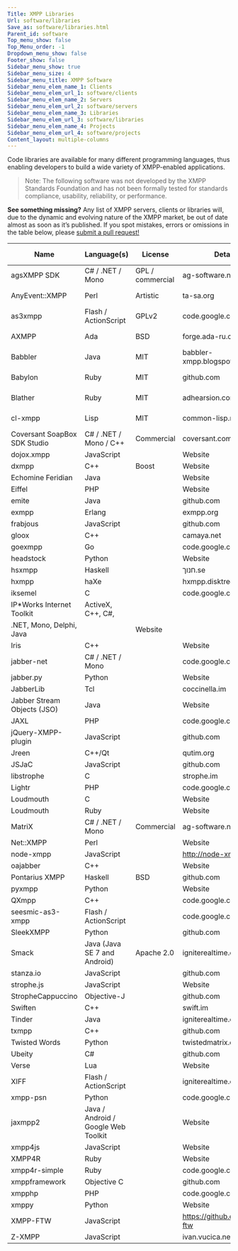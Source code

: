 ```yaml
---
Title: XMPP Libraries
Url: software/libraries
Save_as: software/libraries.html
Parent_id: software
Top_menu_show: false
Top_Menu_order: -1
Dropdown_menu_show: false
Footer_show: false
Sidebar_menu_show: true
Sidebar_menu_size: 4
Sidebar_menu_title: XMPP Software
Sidebar_menu_elem_name_1: Clients
Sidebar_menu_elem_url_1: software/clients
Sidebar_menu_elem_name_2: Servers
Sidebar_menu_elem_url_2: software/servers
Sidebar_menu_elem_name_3: Libraries
Sidebar_menu_elem_url_3: software/libraries
Sidebar_menu_elem_name_4: Projects
Sidebar_menu_elem_url_4: software/projects
Content_layout: multiple-columns
---
```


Code libraries are available for many different programming languages, thus enabling developers to build a wide variety of XMPP-enabled applications.

> Note: The following software was not developed by the XMPP Standards Foundation and has not been formally tested for standards compliance, usability, reliability, or performance.

__See something missing?__ Any list of XMPP servers, clients or libraries will, due to the dynamic and evolving nature of the XMPP market, be out of date almost as soon as it’s published. If you spot mistakes, errors or omissions in the table below, please [submit a pull request!](https://github.com/xsf/xmpp.org)


| Name                         | Language(s)                         | License          | Details                  | Latest Release |
|------------------------------|-------------------------------------|------------------|--------------------------|----------------|
| agsXMPP SDK                  | C# / .NET / Mono                    | GPL / commercial | ag-software.net          |                |
| AnyEvent::XMPP               | Perl                                | Artistic         | ta-sa.org                | 2012-06-14     |
| as3xmpp                      | Flash / ActionScript                | GPLv2            | code.google.com          | 2909-08-25     |
| AXMPP                        | Ada                                 | BSD              | forge.ada-ru.org         | 2011-03-07     |
| Babbler                      | Java                                | MIT              | babbler-xmpp.blogspot.de |                |
| Babylon                      | Ruby                                | MIT              | github.com               | 2009-03-31     |
| Blather                      | Ruby                                | MIT              | adhearsion.com           | 2013-08-26     |
| cl-xmpp                      | Lisp                                | MIT              | common-lisp.net          | 2008-07-12     |
| Coversant SoapBox SDK Studio | C# / .NET / Mono / C++              | Commercial       | coversant.com            | unknown        |
| dojox.xmpp                   | JavaScript                          |                  | Website                  |                |
| dxmpp                        | C++                                 | Boost            | Website                  |                |
| Echomine Feridian            | Java                                |                  | Website                  |                |
| Eiffel                       | PHP                                 |                  | Website                  |                |
| emite                        | Java                                |                  | github.com               |                |
| exmpp                        | Erlang                              |                  | exmpp.org                |                |
| frabjous                     | JavaScript                          |                  | github.com               |                |
| gloox                        | C++                                 |                  | camaya.net               |                |
| goexmpp                      | Go                                  |                  | code.google.com          |                |
| headstock                    | Python                              |                  | Website                  |                |
| hsxmpp                       | Haskell                             |                  | חנוך.se                  |                |
| hxmpp                        | haXe                                |                  | hxmpp.disktree.net       |                |
| iksemel                      | C                                   |                  | code.google.com          |                |
| IP*Works Internet Toolkit    | ActiveX, C++, C#,                   |                  |                          |                |
| .NET, Mono, Delphi, Java     |                                     | Website          |                          |                |
| Iris                         | C++                                 |                  | Website                  |                |
| jabber-net                   | C# / .NET / Mono                    |                  | code.google.com          |                |
| jabber.py                    | Python                              |                  | Website                  |                |
| JabberLib                    | Tcl                                 |                  | coccinella.im            |                |
| Jabber Stream Objects (JSO)  | Java                                |                  | Website                  |                |
| JAXL                         | PHP                                 |                  | code.google.com          |                |
| jQuery-XMPP-plugin           | JavaScript                          |                  | github.com               |                |
| Jreen                        | C++/Qt                              |                  | qutim.org                |                |
| JSJaC                        | JavaScript                          |                  | github.com               |                |
| libstrophe                   | C                                   |                  | strophe.im               |                |
| Lightr                       | PHP                                 |                  | code.google.com          |                |
| Loudmouth                    | C                                   |                  | Website                  |                |
| Loudmouth                    | Ruby                                |                  | Website                  |                |
| MatriX                       | C# / .NET / Mono                    | Commercial       | ag-software.net          | 2014-01-22     |
| Net::XMPP                    | Perl                                |                  | Website                  |                |
| node-xmpp                    | JavaScript                          |                  | http://node-xmpp.org               |                |
| oajabber                     | C++                                 |                  | Website                  |                |
| Pontarius XMPP               | Haskell                             | BSD              | github.com               |                |
| pyxmpp                       | Python                              |                  | Website                  |                |
| QXmpp                        | C++                                 |                  | code.google.com          |                |
| seesmic-as3-xmpp             | Flash / ActionScript                |                  | code.google.com          |                |
| SleekXMPP                    | Python                              |                  | github.com               |                |
| Smack                        | Java (Java SE 7 and Android)        | Apache 2.0       | igniterealtime.org       | 2015-07-15     |
| stanza.io                    | JavaScript                          |                  | github.com               |                |
| strophe.js                   | JavaScript                          |                  | Website                  |                |
| StropheCappuccino            | Objective-J                         |                  | github.com               |                |
| Swiften                      | C++                                 |                  | swift.im                 |                |
| Tinder                       | Java                                |                  | igniterealtime.org       |                |
| txmpp                        | C++                                 |                  | github.com               |                |
| Twisted Words                | Python                              |                  | twistedmatrix.com        |                |
| Ubeity                       | C#                                  |                  | github.com               |                |
| Verse                        | Lua                                 |                  | Website                  |                |
| XIFF                         | Flash / ActionScript                |                  | igniterealtime.org       |                |
| xmpp-psn                     | Python                              |                  | code.google.com          |                |
| jaxmpp2                      | Java / Android / Google Web Toolkit |                  | Website                  |                |
| xmpp4js                      | JavaScript                          |                  | Website                  |                |
| XMPP4R                       | Ruby                                |                  | Website                  |                |
| xmpp4r-simple                | Ruby                                |                  | code.google.com          |                |
| xmppframework                | Objective C                         |                  | github.com               |                |
| xmpphp                       | PHP                                 |                  | code.google.com          |                |
| xmppy                        | Python                              |                  | Website                  |                |
| XMPP-FTW                     | JavaScript                          |                  | https://github.com/xmpp-ftw               |                |
| Z-XMPP                       | JavaScript                          |                  | ivan.vucica.net          |                |
